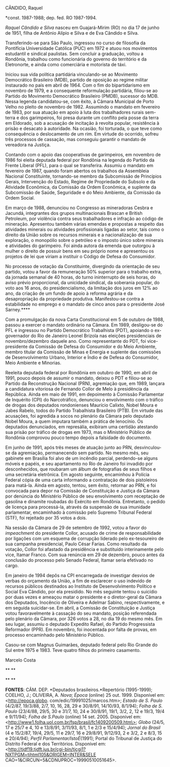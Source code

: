CÂNDIDO, Raquel

\*const. 1987-1988; dep. fed. RO 1987-1994.

*Raquel Cândido e Silva* nasceu em Guajará-Mirim (RO) no dia 17 de junho
de 1951, filha de Antônio Alípio e Silva e de Eva Cândido e Silva.

Transferindo-se para São Paulo, ingressou no curso de filosofia da
Pontifícia Universidade Católica (PUC) em 1972 e atuou nos movimentos
estudantil e sindical paulistas. Sem concluir a graduação, voltou a
Rondônia, trabalhou como funcionária do governo do território e da
Eletronorte, e ainda como comerciária e motorista de táxi.

Iniciou sua vida política partidária vinculando-se ao Movimento
Democrático Brasileiro (MDB), partido de oposição ao regime militar
instaurado no país em abril de 1964. Com o fim do bipartidarismo em
novembro de 1979, e a consequente reformulação partidária, filiou-se ao
Partido do Movimento Democrático Brasileiro (PMDB), sucessor do MDB.
Nessa legenda candidatou-se, com êxito, à Câmara Municipal de Porto
Velho no pleito de novembro de 1982. Assumindo o mandato em fevereiro de
1983, por sua atuação em apoio à luta dos trabalhadores rurais sem-terra
e dos garimpeiros, foi presa durante um conflito pela posse da terra em
Eldorado, sob a acusação de incitação à revolta popular, resistência à
prisão e desacato à autoridade. Na ocasião, foi torturada, o que teve
como consequência o deslocamento de um rim. Em virtude do ocorrido,
sofreu três processos de cassação, mas conseguiu garantir o mandato de
vereadora na Justiça.

Contando com o apoio das cooperativas de garimpeiros, em novembro de
1986 foi eleita deputada federal por Rondônia na legenda do Partido da
Frente Liberal (PFL), para o qual se transferira. Assumiu o mandato em
fevereiro de 1987, quando foram abertos os trabalhos da Assembleia
Nacional Constituinte, tornando-se membro da Subcomissão de Princípios
Gerais, Intervenção do Estado, Regime de Propriedade do Subsolo e da
Atividade Econômica, da Comissão da Ordem Econômica, e suplente da
Subcomissão de Saúde, Seguridade e do Meio Ambiente, da Comissão da
Ordem Social.

Em março de 1988, denunciou no Congresso as mineradoras Cesbra e
Jacundá, integrantes dos grupos multinacionais Brascan e British
Petroleum, por violência contra seus trabalhadores e infração ao código
de mineração. Apresentou também várias emendas e propostas a respeito
das atividades minerais ou atividades profissionais ligadas ao setor,
tais como o direito da União sobre os recursos minerais e a
nacionalização de sua exploração, o monopólio sobre o petróleo e o
imposto único sobre minerais e atividades do garimpeiro. Foi ainda
autora da emenda que outorgou à mulher o direito de possuir bens em seu
próprio nome e apresentou os projetos de lei que viriam a instituir o
Código de Defesa do Consumidor.

No processo de votação da Constituinte, divergindo da orientação de seu
partido, votou a favor da remuneração 50% superior para o trabalho
extra, da jornada semanal de 40 horas, do turno ininterrupto de seis
horas, do aviso prévio proporcional, da unicidade sindical, da soberania
popular, do voto aos 16 anos, do presidencialismo, da limitação dos
juros em 12% ao ano, da criação de um fundo de apoio à reforma agrária e
da desapropriação da propriedade produtiva. Manifestou-se contra a
estabilidade no emprego e o mandato de cinco anos para o presidente José
Sarney.****

Com a promulgação da nova Carta Constitucional em 5 de outubro de 1988,
passou a exercer o mandato ordinário na Câmara. Em 1989, desligou-se do
PFL e ingressou no Partido Democrático Trabalhista (PDT), apoiando o
ex-governador do Rio de Janeiro Leonel Brizola nas eleições
presidenciais de novembro/dezembro daquele ano. Como representante do
PDT, foi vice-presidente da Comissão de Defesa do Consumidor e do Meio
Ambiente, membro titular da Comissão de Minas e Energia e suplente das
comissões de Desenvolvimento Urbano, Interior e Índio e de Defesa do
Consumidor, Meio Ambiente e Minorias.

Reeleita deputada federal por Rondônia em outubro de 1990, em abril de
1991, pouco depois de assumir o mandato, deixou o PDT e filiou-se ao
Partido da Reconstrução Nacional (PRN), agremiação que, em 1989, lançara
a candidatura vitoriosa de Fernando Collor de Melo à presidência da
República. Ainda em maio de 1991, em depoimento à Comissão Parlamentar
de Inquérito (CPI) do Narcotráfico, denunciou o envolvimento com o
tráfico de drogas dos deputados rondonienses Maurício Calixto, Nobel
Moura e Jabes Rabelo, todos do Partido Trabalhista Brasileiro (PTB). Em
virtude das acusações, foi agredida a socos no plenário da Câmara pelo
deputado Nobel Moura, a quem imputara também a prática de lenocínio. Os
deputados denunciados, em represália, exibiram uma certidão atestando
sua prisão por tráfico de drogas em 1973, mas o Ministério Público de
Rondônia comprovou pouco tempo depois a falsidade do documento.

Em junho de 1991, após três meses de atuação junto ao PRN,
desvinculou-se da agremiação, permanecendo sem partido. No mesmo mês,
seu gabinete em Brasília foi alvo de um incêndio parcial, perdendo-se
alguns móveis e papéis, e seu apartamento no Rio de Janeiro foi invadido
por desconhecidos, que roubaram um álbum de fotografias de seus filhos e
uma secretária eletrônica. Em agosto seguinte, encaminhou à Polícia
Federal cópia de uma carta informando a contratação de dois pistoleiros
para matá-la. Ainda em agosto, tentou, sem êxito, retornar ao PRN, e foi
convocada para depor na Comissão de Constituição e Justiça da Câmara por
denúncia do Ministério Público de seu envolvimento com receptação de
gasolina e dinamite roubadas do Exército em Rondônia. Entretanto, o
pedido de licença para processá-la, através da suspensão de sua
imunidade parlamentar, encaminhado à comissão pelo Supremo Tribunal
Federal (STF), foi rejeitado por 35 votos a dois.

Na sessão da Câmara de 29 de setembro de 1992, votou a favor do
*impeachment* do presidente Collor, acusado de crime de responsabilidade
por ligações com um esquema de corrupção liderado pelo ex-tesoureiro de
sua campanha presidencial, Paulo César Farias. Como resultado da
votação, Collor foi afastado da presidência e substituído interinamente
pelo vice, Itamar Franco. Com sua renúncia em 29 de dezembro, pouco
antes da conclusão do processo pelo Senado Federal, Itamar seria
efetivado no cargo.

Em janeiro de 1994 depôs na CPI encarregada de investigar desvios de
verbas do orçamento da União, a fim de esclarecer o uso indevido de
recursos públicos destinados ao Instituto de Desenvolvimento Político e
Social Eva Cândido, por ela presidido. No mês seguinte tentou o suicídio
por duas vezes e ameaçou matar o presidente e o diretor-geral da Câmara
dos Deputados, Inocêncio de Oliveira e Adelmar Sabino, respectivamente,
e em seguida suicidar-se. Em abril, a Comissão de Constituição e Justiça
votou favoravelmente à cassação do seu mandato, posição referendada pelo
plenário da Câmara, por 326 votos a 28, no dia 19 do mesmo mês. Em seu
lugar, assumiu o deputado Expedito Rafael, do Partido Progressista
Reformador (PPR). Em novembro, foi inocentada por falta de provas, em
processo encaminhado pelo Ministério Público.

Casou-se com Magnus Guimarães, deputado federal pelo Rio Grande do Sul
entre 1975 e 1983. Teve quatro filhos do primeiro casamento.

Marcelo Costa

** **

** **

**FONTES**: CÂM. DEP. *Deputados brasileiros.*Repertório (1995-1999);
COELHO, J.; OLIVEIRA, A. *Nova*; *Época* (online) 25 out. 1999.
Disponível em: \<http://epoca.globo. com/edic/19991025/marcos.htm\>;
*Estado de S. Paulo* (4/2/87, 19/3/88, 2/7, 10, 16, 28, 29 e 30/8/91,
14/10/93, 8/1/94); *Folha de S. Paulo* (23/4/88, 29/5, 30 e 31/7, 10, 24
e 30/8/91, 19/1, 3/2, 2, 12 e 19/3, 19/4 e 9/11/94); *Folha de S.Paulo*
(online) 14 set. 2005. Disponível em:
\<http://www1.folha.uol.com.br/fsp/brasil/fc1409200509.htm\>; *Globo*
(24/5, 17 e 25/7 e 4, 10 e 13/8/91, 3/11/93, 8/1, 1 e 2/3 e 15/4/94);
*Jornal do Brasil* (4 e 15/2/87, 19/4, 29/5, 11 e 29/7, 16 e 29/8/91,
9/12/93, 2 e 3/2, 2 e 8/3, 15 e 20/4/94); *Perfil
Parlamentar/IstoÉ*(1991); Portal do Tribunal de Justiça do Distrito
Federal e dos Territórios. Disponível em:
\<http://tjdf19.tjdft.jus.br/cgi-bin/tjcgi1?NXTPGM=tjhtml105&ORIGEM=INTER&SELE
CAO=1&CIRCUN=5&CDNUPROC=19990510051645\>.

 

 

 

 

 

 

 

 

 
